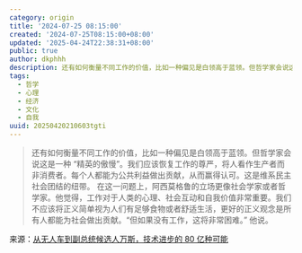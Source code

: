 ```yaml
---
category: origin
title: '2024-07-25 08:15:00'
created: '2024-07-25T08:15:00+08:00'
updated: '2025-04-24T22:38:31+08:00'
public: true
author: dkphhh
description: 还有如何衡量不同工作的价值，比如一种偏见是白领高于蓝领。但哲学家会说这是一种 “精英的傲慢”。我们应该恢复工作的尊严……
tags:
  - 哲学
  - 心理
  - 经济
  - 文化
  - 自我
uuid: 20250420210603tgti
---
```


> 还有如何衡量不同工作的价值，比如一种偏见是白领高于蓝领。但哲学家会说这是一种 “精英的傲慢”。我们应该恢复工作的尊严，将人看作生产者而非消费者。每个人都能为公共利益做出贡献，从而赢得认可。这是维系民主社会团结的纽带。
> 在这一问题上，阿西莫格鲁的立场更像社会学家或者哲学家。他觉得，工作对于人类的心理、社会互动和自我价值非常重要。我们不应该将正义简单视为人们有足够食物或者舒适生活，更好的正义观念是所有人都能为社会做出贡献。“但如果没有工作，这将非常困难。” 他说。

来源：[从无人车到副总统候选人万斯，技术进步的 80 亿种可能](https://www.latepost.com/news/dj_detail?id=2400)
